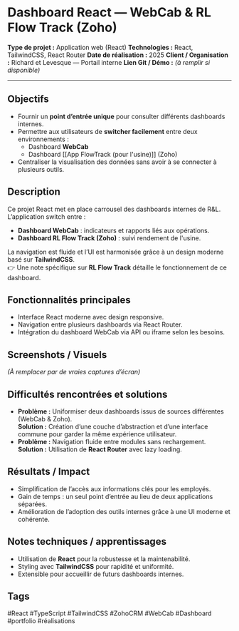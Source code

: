 # Dashboard React — WebCab & RL Flow Track (Zoho)

**Type de projet :** Application web (React)
**Technologies :** React, TailwindCSS, React Router
**Date de réalisation :** 2025
**Client / Organisation :** Richard et Levesque — Portail interne
**Lien Git / Démo :** _(à remplir si disponible)_

---

## Objectifs

- Fournir un **point d’entrée unique** pour consulter différents dashboards internes.
- Permettre aux utilisateurs de **switcher facilement** entre deux environnements :
    - Dashboard **WebCab**
    - Dashboard [[App FlowTrack (pour l'usine)]] (Zoho)
- Centraliser la visualisation des données sans avoir à se connecter à plusieurs outils.

## Description

Ce projet React met en place carrousel des dashboards internes de R&L.  
L’application switch entre :

- **Dashboard WebCab** : indicateurs et rapports liés aux opérations.
- **Dashboard RL Flow Track (Zoho)** : suivi rendement de l'usine.

La navigation est fluide et l’UI est harmonisée grâce à un design moderne basé sur **TailwindCSS**.  
👉 Une note spécifique sur **RL Flow Track** détaille le fonctionnement de ce dashboard.

## Fonctionnalités principales

- Interface React moderne avec design responsive.
- Navigation entre plusieurs dashboards via React Router.
- Intégration du dashboard WebCab via API ou iframe selon les besoins.

## Screenshots / Visuels

_(À remplacer par de vraies captures d’écran)_

## Difficultés rencontrées et solutions

- **Problème :** Uniformiser deux dashboards issus de sources différentes (WebCab & Zoho).  
    **Solution :** Création d’une couche d’abstraction et d’une interface commune pour garder la même expérience utilisateur.
- **Problème :** Navigation fluide entre modules sans rechargement.  
    **Solution :** Utilisation de **React Router** avec lazy loading.

## Résultats / Impact

- Simplification de l’accès aux informations clés pour les employés.
- Gain de temps : un seul point d’entrée au lieu de deux applications séparées.
- Amélioration de l’adoption des outils internes grâce à une UI moderne et cohérente.

## Notes techniques / apprentissages

- Utilisation de **React** pour la robustesse et la maintenabilité.
- Styling avec **TailwindCSS** pour rapidité et uniformité.
- Extensible pour accueillir de futurs dashboards internes.

## Tags

#React #TypeScript #TailwindCSS #ZohoCRM #WebCab #Dashboard #portfolio #réalisations